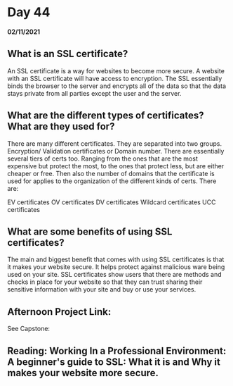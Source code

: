 # Day 44
__02/11/2021__

## What is an SSL certificate?

An SSL certificate is a way for websites to become more secure. A website with an SSL certificate will have access to encryption. The SSL essentially binds the browser to the server and encrypts all of the data so that the data stays private from all parties except the user and the server. 

## What are the different types of certificates? What are they used for?

There are many different certificates. They are separated into two groups. Encryption/ Validation certificates or Domain number. There are essentially several tiers of certs too. Ranging from the ones that are the most expensive but protect the most, to the ones that protect less, but are either cheaper or free. Then also the number of domains that the certificate is used for applies to the organization of the different kinds of certs. There are: 

EV certificates
OV certificates
DV certificates
Wildcard certificates
UCC certificates


## What are some benefits of using SSL certificates?

The main and biggest benefit that comes with using SSL certificates is that it makes your website secure. It helps protect against malicious ware being used on your site. SSL certificates show users that there are methods and checks in place for your website so that they can trust sharing their sensitive information with your site and buy or use your services.


## Afternoon Project Link:

See Capstone:


## Reading: Working In a Professional Environment: A beginner's guide to SSL: What it is and Why it makes your website more secure.